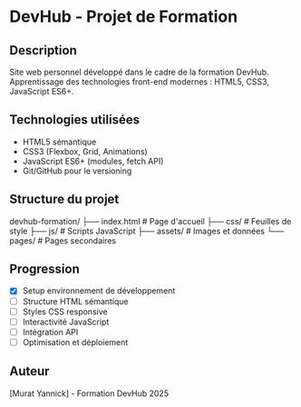 # DevHub - Projet de Formation
## Description
Site web personnel développé dans le cadre de la formation DevHub.
Apprentissage des technologies front-end modernes : HTML5, CSS3, JavaScript ES6+.
## Technologies utilisées
- HTML5 sémantique
- CSS3 (Flexbox, Grid, Animations)
- JavaScript ES6+ (modules, fetch API)
- Git/GitHub pour le versioning
## Structure du projet
devhub-formation/
├── index.html # Page d'accueil
├── css/ # Feuilles de style
├── js/ # Scripts JavaScript
├── assets/ # Images et données
└── pages/ # Pages secondaires
## Progression
- [x] Setup environnement de développement
- [ ] Structure HTML sémantique
- [ ] Styles CSS responsive
- [ ] Interactivité JavaScript
- [ ] Intégration API
- [ ] Optimisation et déploiement
## Auteur
[Murat Yannick] - Formation DevHub 2025